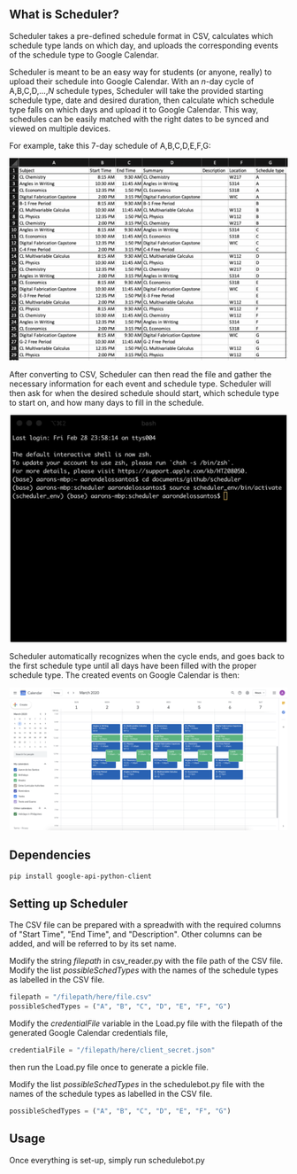 ## What is Scheduler?
Scheduler takes a pre-defined schedule format in CSV, calculates which schedule type lands on which day, and uploads the corresponding events of the schedule type to Google Calendar. 

Scheduler is meant to be an easy way for students (or anyone, really) to upload their schedule into Google Calendar. With an *n*-day cycle of A,B,C,D,...,*N* schedule types, Scheduler will take the provided starting schedule type, date and desired duration, then calculate which schedule type falls on which days and upload it to Google Calendar. This way, schedules can be easily matched with the right dates to be synced and viewed on multiple devices.

For example, take this 7-day schedule of A,B,C,D,E,F,G:

<p align="center">
  <img src="https://github.com/aarondls/Scheduler/blob/master/Images/Full_Schedule_Excel.png" width="550">
</p>

After converting to CSV, Scheduler can then read the file and gather the necessary information for each event and schedule type. Scheduler will then ask for when the desired schedule should start, which schedule type to start on, and how many days to fill in the schedule. 

<p align="center">
  <img src="https://github.com/aarondls/Scheduler/blob/master/Images/Schedulebot-in-action.gif" width="500">
</p>

Scheduler automatically recognizes when the cycle ends, and goes back to the first schedule type until all days have been filled with the proper schedule type. The created events on Google Calendar is then:

<p align="center">
  <img src="https://github.com/aarondls/Scheduler/blob/master/Images/Schedule-created.png" width="900">
</p>


## Dependencies
```
pip install google-api-python-client
```

## Setting up Scheduler
The CSV file can be prepared with a spreadwith with the required columns of "Start Time", "End Time", and "Description". Other columns can be added, and will be referred to by its set name.

Modify the string *filepath* in csv_reader.py with the file path of the CSV file. Modify the list *possibleSchedTypes* with the names of the schedule types as labelled in the CSV file.

```python
filepath = "/filepath/here/file.csv"
possibleSchedTypes = ("A", "B", "C", "D", "E", "F", "G")
```
Modify the *credentialFile* variable in the Load.py file with the filepath of the generated Google Calendar credentials file,

```python
credentialFile = "/filepath/here/client_secret.json"
```
then run the Load.py file once to generate a pickle file.

Modify the list *possibleSchedTypes* in the schedulebot.py file with the names of the schedule types as labelled in the CSV file.

```python
possibleSchedTypes = ("A", "B", "C", "D", "E", "F", "G")
```

## Usage
Once everything is set-up, simply run schedulebot.py
